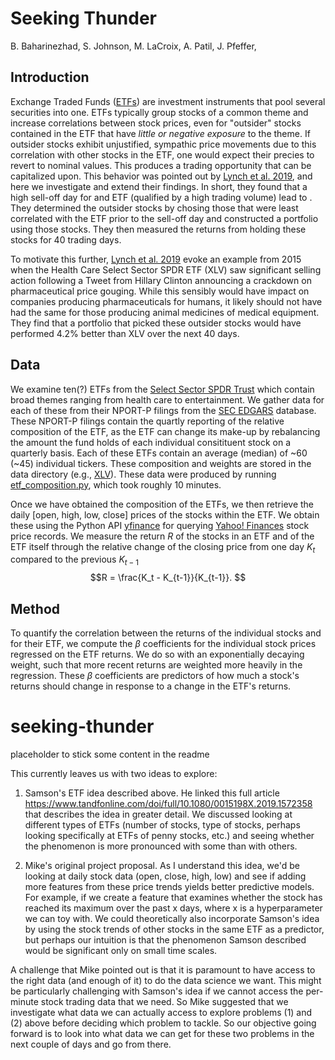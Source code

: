 # Seeking Thunder
B.  Baharinezhad, S. Johnson, M. LaCroix, A. Patil, J. Pfeffer, 

## Introduction

Exchange Traded Funds ([ETFs](https://www.investopedia.com/terms/e/etf.asp)) are investment instruments that pool several securities into one. ETFs typically group stocks of a common theme and increase correlations between stock prices, even for "outsider" stocks contained in the ETF that have *little or negative exposure* to the theme. If outsider stocks exhibit unjustified, sympathic price movements due to this correlation with other stocks in the ETF, one would expect their precies to revert to nominal values. This produces a trading opportunity that can be capitalized upon. This behavior was pointed out by [Lynch et al. 2019](https://www.tandfonline.com/doi/full/10.1080/0015198X.2019.1572358), and here we investigate and extend their findings. In short, they found that a high sell-off day for and ETF (qualified by a high trading volume) lead to . They determined the outsider stocks by chosing those that were least correlated with the ETF prior to the sell-off day and constructed a portfolio using those stocks. They then measured the returns from holding these stocks for 40 trading days. 

To motivate this further, [Lynch et al. 2019](https://www.tandfonline.com/doi/full/10.1080/0015198X.2019.1572358) evoke an example from 2015 when the Health Care Select Sector SPDR ETF (XLV) saw significant selling action following a Tweet from Hillary Clinton announcing a crackdown on pharmaceutical price gouging. While this sensibly would have impact on companies producing pharmaceuticals for humans, it likely should not have had the same for those producing animal medicines of medical equipment. They find that a portfolio that picked these outsider stocks would have performed 4.2% better than XLV over the next 40 days. 

## Data

We examine ten(?) ETFs from the [Select Sector SPDR Trust](https://www.sectorspdrs.com/) which contain broad themes ranging from health care to entertainment. We gather data for each of these from their NPORT-P filings from the [SEC EDGARS](https://www.sec.gov/edgar/search-and-access) database. These NPORT-P filings contain the quartly reporting of the relative composition of the ETF, as the ETF can change its make-up by rebalancing the amount the fund holds of each individual consitituent stock on a quarterly basis. Each of these ETFs contain an average (median) of ~60 (~45) individual tickers. These composition and weights are stored in the data directory (e.g., [XLV](data/S000006408.csv)). These data were produced by running [etf_composition.py](data_collection/etf_composition.py), which took roughly 10 minutes. 

Once we have obtained the composition of the ETFs, we then retrieve the daily [open, high, low, close] prices of the stocks within the ETF. We obtain these using the Python API [yfinance](https://pypi.org/project/yfinance/) for querying [Yahoo! Finances](https://finance.yahoo.com/) stock price records. We measure the return $R$ of the stocks in an ETF and of the ETF itself through the relative change of the closing price from one day $K_t$ compared to the previous $K_{t-1}$
$$R = \frac{K_t - K_{t-1}}{K_{t-1}}.
$$

## Method

To quantify the correlation between the returns of the individual stocks and for their ETF, we compute the $\beta$ coefficients for the individual stock prices regressed on the ETF returns. We do so with an exponentially decaying weight, such that more recent returns are weighted more heavily in the regression. These $\beta$ coefficients are predictors of how much a stock's returns should change in response to a change in the ETF's returns. 



# seeking-thunder

placeholder to stick some content in the readme

This currently leaves us with two ideas to explore:
  1) Samson's ETF idea described above.  He linked this full article  https://www.tandfonline.com/doi/full/10.1080/0015198X.2019.1572358 that describes the idea in greater detail.  We discussed looking at different types of ETFs (number of stocks, type of stocks, perhaps looking specifically at ETFs of penny stocks, etc.) and seeing whether the phenomenon is more pronounced with some than with others.

  2) Mike's original project proposal.  As I understand this idea, we'd be looking at daily stock data (open, close, high, low) and see if adding more features from these price trends yields better predictive models.  For example, if we create a feature that examines whether the stock has reached its maximum over the past x days, where x is a hyperparameter we can toy with.   We could theoretically also incorporate Samson's idea by using the stock trends of other stocks in the same ETF as a predictor, but perhaps our intuition is that the phenomenon Samson described would be significant only on small time scales.


A challenge that Mike pointed out is that it is paramount to have access to the right data (and enough of it) to do the data science we want. This might be particularly challenging with Samson's idea if we cannot access the per-minute stock trading data that we need.  So Mike suggested that we investigate what data we can actually access to explore problems (1) and (2) above before deciding which problem to tackle.  So our objective going forward is to look into what data we can get for these two problems in the next couple of days and go from there.
